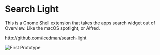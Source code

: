 # Search Light 

This is a Gnome Shell extension that takes the apps search widget out of Overview. Like the macOS spotlight, or Alfred.

http://github.com/icedman/search-light

![First Prototype](https://raw.githubusercontent.com/icedman/search-light/main/screenshots/screenshot.png)
